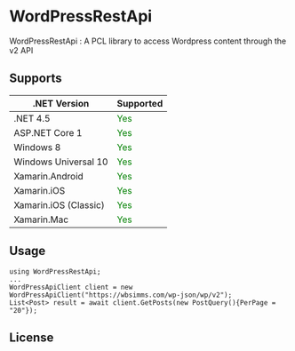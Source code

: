 # WordPressRestApi

WordPressRestApi : A PCL library to access Wordpress content through the v2 API

## Supports

| .NET Version | Supported |
| ------------ | --------- |
| .NET 4.5     | <font color='green'>Yes</font> |
| ASP.NET Core 1 | <font color='green'>Yes</font> |
| Windows 8 | <font color='green'>Yes</font> |
| Windows Universal 10 | <font color='green'>Yes</font> |
| Xamarin.Android | <font color='green'>Yes</font> |
| Xamarin.iOS | <font color='green'>Yes</font> |
| Xamarin.iOS (Classic) | <font color='green'>Yes</font> |
| Xamarin.Mac | <font color='green'>Yes</font> |


## Usage

```CSharp
using WordPressRestApi;
...
WordPressApiClient client = new WordPressApiClient("https://wbsimms.com/wp-json/wp/v2");
List<Post> result = await client.GetPosts(new PostQuery(){PerPage = "20"});
```

## License
